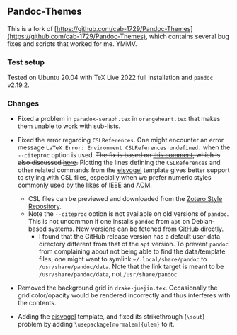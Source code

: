 ## Pandoc-Themes

This is a fork of [https://github.com/cab-1729/Pandoc-Themes](https://github.com/cab-1729/Pandoc-Themes), which contains several bug fixes and scripts that worked for me. YMMV.

### Test setup

Tested on Ubuntu 20.04 with TeX Live 2022 full installation and `pandoc` v2.19.2. 

### Changes

- Fixed a problem in `paradox-seraph.tex` in `orangeheart.tex` that makes them unable to work with sub-lists.

- Fixed the error regarding `CSLReferences`. One might encounter an error message `LaTeX Error: Environment CSLReferences undefined.` when the `--citeproc` option is used.  ~~The fix is based on [this comment](https://github.com/rstudio/rmarkdown/issues/1649#issuecomment-717176839), which is also discussed [here](https://stackoverflow.com/questions/59193797/pandocs-environment-cslreferences-undefined-when-knitting-rmarkdown-to-pdf-in-r).~~ Plotting the lines defining the `CSLReferences` and other related commands from the [eisvogel](https://github.com/Wandmalfarbe/pandoc-latex-template) template gives better support to styling with CSL files, especially when we prefer numeric styles commonly used by the likes of IEEE and ACM.
    - CSL files can be previewed and downloaded from the [Zotero Style Repository](https://www.zotero.org/styles).
    - Note the `--citeproc` option is not available on old versions of `pandoc`. This is not uncommon if one installs `pandoc` from `apt` on Debian-based systems. New versions can be fetched from [GitHub](https://github.com/jgm/pandoc/releases) directly.
        - I found that the GitHub release version has a default user data directory different from that of the `apt` version. To prevent `pandoc` from complaining about not being able to find the data/template files, one might want to symlink `~/.local/share/pandoc` to `/usr/share/pandoc/data`. Note that the link target is meant to be `/usr/share/pandoc/data`, not `/usr/share/pandoc`.

- Removed the background grid in `drake-juejin.tex`. Occasionally the grid color/opacity would be rendered incorrectly and thus interferes with the contents.

- Adding the [eisvogel](https://github.com/Wandmalfarbe/pandoc-latex-template) template, and fixed its strikethrough (`\sout`) problem by adding `\usepackage[normalem]{ulem}` to it.
